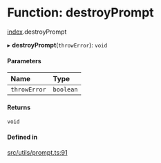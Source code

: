 # Function: destroyPrompt

[index](../modules/index.md).destroyPrompt

▸ **destroyPrompt**(`throwError`): `void`

#### Parameters

| Name | Type |
| :------ | :------ |
| `throwError` | `boolean` |

#### Returns

`void`

#### Defined in

[src/utils/prompt.ts:91](https://github.com/cenk1cenk2/listr2/blob/70fdfc5/src/utils/prompt.ts#L91)
